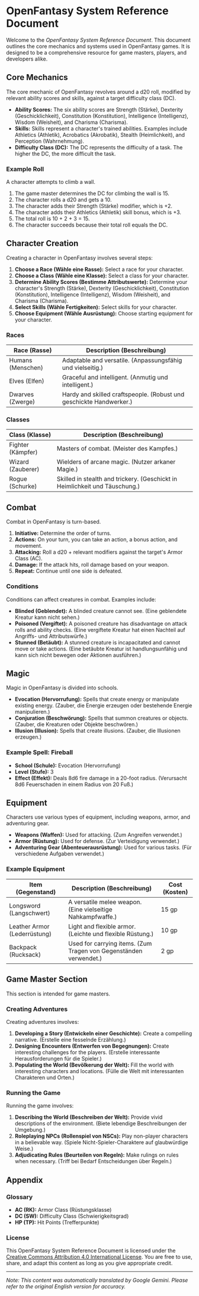 # OpenFantasy System Reference Document

Welcome to the *OpenFantasy System Reference Document*. This document outlines the core mechanics and systems used in OpenFantasy games. It is designed to be a comprehensive resource for game masters, players, and developers alike.

## Core Mechanics

The core mechanic of OpenFantasy revolves around a d20 roll, modified by relevant ability scores and skills, against a target difficulty class (DC).

*   **Ability Scores:** The six ability scores are Strength (Stärke), Dexterity (Geschicklichkeit), Constitution (Konstitution), Intelligence (Intelligenz), Wisdom (Weisheit), and Charisma (Charisma).
*   **Skills:** Skills represent a character's trained abilities. Examples include Athletics (Athletik), Acrobatics (Akrobatik), Stealth (Heimlichkeit), and Perception (Wahrnehmung).
*   **Difficulty Class (DC):** The DC represents the difficulty of a task. The higher the DC, the more difficult the task.

### Example Roll

A character attempts to climb a wall.

1.  The game master determines the DC for climbing the wall is 15.
2.  The character rolls a d20 and gets a 10.
3.  The character adds their Strength (Stärke) modifier, which is +2.
4.  The character adds their Athletics (Athletik) skill bonus, which is +3.
5.  The total roll is 10 + 2 + 3 = 15.
6.  The character succeeds because their total roll equals the DC.

## Character Creation

Creating a character in OpenFantasy involves several steps:

1.  **Choose a Race (Wähle eine Rasse):** Select a race for your character.
2.  **Choose a Class (Wähle eine Klasse):** Select a class for your character.
3.  **Determine Ability Scores (Bestimme Attributswerte):** Determine your character's Strength (Stärke), Dexterity (Geschicklichkeit), Constitution (Konstitution), Intelligence (Intelligenz), Wisdom (Weisheit), and Charisma (Charisma).
4.  **Select Skills (Wähle Fertigkeiten):** Select skills for your character.
5.  **Choose Equipment (Wähle Ausrüstung):** Choose starting equipment for your character.

### Races

| Race (Rasse) | Description (Beschreibung) |
| ----------- | ----------- |
| Humans (Menschen) | Adaptable and versatile. (Anpassungsfähig und vielseitig.) |
| Elves (Elfen) | Graceful and intelligent. (Anmutig und intelligent.) |
| Dwarves (Zwerge) | Hardy and skilled craftspeople. (Robust und geschickte Handwerker.) |

### Classes

| Class (Klasse) | Description (Beschreibung) |
| ----------- | ----------- |
| Fighter (Kämpfer) | Masters of combat. (Meister des Kampfes.) |
| Wizard (Zauberer) | Wielders of arcane magic. (Nutzer arkaner Magie.) |
| Rogue (Schurke) | Skilled in stealth and trickery. (Geschickt in Heimlichkeit und Täuschung.) |

## Combat

Combat in OpenFantasy is turn-based.

1.  **Initiative:** Determine the order of turns.
2.  **Actions:** On your turn, you can take an action, a bonus action, and movement.
3.  **Attacking:** Roll a d20 + relevant modifiers against the target's Armor Class (AC).
4.  **Damage:** If the attack hits, roll damage based on your weapon.
5.  **Repeat:** Continue until one side is defeated.

### Conditions

Conditions can affect creatures in combat. Examples include:

*   **Blinded (Geblendet):** A blinded creature cannot see. (Eine geblendete Kreatur kann nicht sehen.)
*   **Poisoned (Vergiftet):** A poisoned creature has disadvantage on attack rolls and ability checks. (Eine vergiftete Kreatur hat einen Nachteil auf Angriffs- und Attributswürfe.)
*   **Stunned (Betäubt):** A stunned creature is incapacitated and cannot move or take actions. (Eine betäubte Kreatur ist handlungsunfähig und kann sich nicht bewegen oder Aktionen ausführen.)

## Magic

Magic in OpenFantasy is divided into schools.

*   **Evocation (Hervorrufung):** Spells that create energy or manipulate existing energy. (Zauber, die Energie erzeugen oder bestehende Energie manipulieren.)
*   **Conjuration (Beschwörung):** Spells that summon creatures or objects. (Zauber, die Kreaturen oder Objekte beschwören.)
*   **Illusion (Illusion):** Spells that create illusions. (Zauber, die Illusionen erzeugen.)

### Example Spell: Fireball

*   **School (Schule):** Evocation (Hervorrufung)
*   **Level (Stufe):** 3
*   **Effect (Effekt):** Deals 8d6 fire damage in a 20-foot radius. (Verursacht 8d6 Feuerschaden in einem Radius von 20 Fuß.)

## Equipment

Characters use various types of equipment, including weapons, armor, and adventuring gear.

*   **Weapons (Waffen):** Used for attacking. (Zum Angreifen verwendet.)
*   **Armor (Rüstung):** Used for defense. (Zur Verteidigung verwendet.)
*   **Adventuring Gear (Abenteuerausrüstung):** Used for various tasks. (Für verschiedene Aufgaben verwendet.)

### Example Equipment

| Item (Gegenstand) | Description (Beschreibung) | Cost (Kosten) |
| ----------- | ----------- | ----------- |
| Longsword (Langschwert) | A versatile melee weapon. (Eine vielseitige Nahkampfwaffe.) | 15 gp |
| Leather Armor (Lederrüstung) | Light and flexible armor. (Leichte und flexible Rüstung.) | 10 gp |
| Backpack (Rucksack) | Used for carrying items. (Zum Tragen von Gegenständen verwendet.) | 2 gp |

## Game Master Section

This section is intended for game masters.

### Creating Adventures

Creating adventures involves:

1.  **Developing a Story (Entwickeln einer Geschichte):** Create a compelling narrative. (Erstelle eine fesselnde Erzählung.)
2.  **Designing Encounters (Entwerfen von Begegnungen):** Create interesting challenges for the players. (Erstelle interessante Herausforderungen für die Spieler.)
3.  **Populating the World (Bevölkerung der Welt):** Fill the world with interesting characters and locations. (Fülle die Welt mit interessanten Charakteren und Orten.)

### Running the Game

Running the game involves:

1.  **Describing the World (Beschreiben der Welt):** Provide vivid descriptions of the environment. (Biete lebendige Beschreibungen der Umgebung.)
2.  **Roleplaying NPCs (Rollenspiel von NSCs):** Play non-player characters in a believable way. (Spiele Nicht-Spieler-Charaktere auf glaubwürdige Weise.)
3.  **Adjudicating Rules (Beurteilen von Regeln):** Make rulings on rules when necessary. (Triff bei Bedarf Entscheidungen über Regeln.)

## Appendix

### Glossary

*   **AC (RK):** Armor Class (Rüstungsklasse)
*   **DC (SW):** Difficulty Class (Schwierigkeitsgrad)
*   **HP (TP):** Hit Points (Trefferpunkte)

### License

This OpenFantasy System Reference Document is licensed under the [Creative Commons Attribution 4.0 International License](https://creativecommons.org/licenses/by/4.0/). You are free to use, share, and adapt this content as long as you give appropriate credit.


---
_Note: This content was automatically translated by Google Gemini. Please refer to the original English version for accuracy._